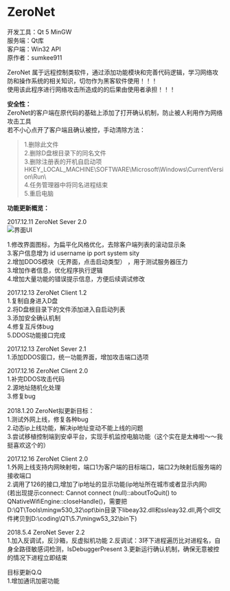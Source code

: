 # ZeroNet

开发工具：Qt 5 MinGW<br>
服务端：Qt库<br>
客户端：Win32 API<br>
原作者：sumkee911<br>


ZeroNet 属于远程控制类软件，通过添加功能模块和完善代码逻辑，学习网络攻防和操作系统的相关知识，切勿作为黑客软件使用！！！<br>
使用该此程序进行网络攻击所造成的的后果由使用者承担！！！<br>

**安全性：**<br>
ZeroNet的客户端在原代码的基础上添加了打开确认机制，防止被人利用作为网络攻击工具<br>
若不小心点开了客户端且确认被控，手动清除方法：<br>
>1.删除此文件<br>
>2.删除D盘根目录下的同名文件<br>
>3.删除注册表的开机自启动项       HKEY_LOCAL_MACHINE\SOFTWARE\Microsoft\Windows\CurrentVersion\Run\ <br>
>4.任务管理器中将同名进程结束<br>
>5.重启电脑<br>


**功能更新概览：**<br>

2017.12.11  ZeroNet Sever 2.0<br>
![界面UI](https://github.com/joliph/ZeroNet/blob/master/ZeroNet2.jpg)<br>

1.修改界面图标，为扁平化风格优化，去除客户端列表的滚动显示条<br>
3.客户信息增为  id username ip port system sity<br>
2.增加DDOS模块（无界面，点击启动类型） ，用于测试服务器压力<br>
3.增加作者信息，优化程序执行逻辑<br>
4.增加大量功能的错误提示信息，方便后续调试修改<br>


2017.12.13  ZeroNet Client 1.2<br>
1.复制自身进入D盘<br>
2.将D盘根目录下的文件添加进入自启动列表<br>
3.添加安全确认机制<br>
4.修复互斥体bug<br>
5.DDOS功能接口完成<br>

2017.12.13  ZeroNet Sever 2.1<br>
1.添加DDOS窗口，统一功能界面，增加攻击端口选项<br>


2017.12.16  ZeroNet Client 2.0<br>
1.补完DDOS攻击代码<br>
2.源地址随机化处理<br>
3.修复bug<br>

2018.1.20   ZeroNet拟更新目标：<br>
1.测试外网上线，修复各种bug<br>
2.动态ip上线功能，解决ip地址变动不能上线的问题<br>
3.尝试移植控制端到安卓平台，实现手机监控电脑功能（这个实在是太棒啦～～我挺喜欢这个的）<br>


2017.12.16 ZeroNet Client 2.0<br>
1.外网上线支持内网映射啦，端口1为客户端的目标端口，端口2为映射后服务端的接收端口<br>
2.调用了126的接口,增加了ip地址的显示功能(ip地址所在城市或者显示内网)<br>
(若出现提示connect: Cannot connect (null)::aboutToQuit() to QNativeWifiEngine::closeHandle()，需要把D:\QT\Tools\mingw530_32\opt\bin目录下libeay32.dll和ssleay32.dll,两个dll文件拷贝到D:\coding\QT\5.7\mingw53_32\bin下)<br>

2018.5.4 ZeroNet Sever 2.2<br>
1.加入反调试，反沙箱，反虚拟机功能
2.反调试：3环下进程遍历比对进程名，自身全路径敏感词检测，IsDebuggerPresent
3.更新运行确认机制，确保无意被控的情况下进程立即结束

目标更新Q.Q <br>
1.增加通讯加密功能<br>

